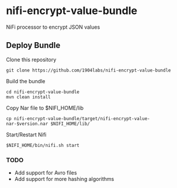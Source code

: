 # nifi-encrypt-value-bundle

NiFi processor to encrypt JSON values

## Deploy Bundle

Clone this repository

```
git clone https://github.com/1904labs/nifi-encrypt-value-bundle
```

Build the bundle

```
cd nifi-encrypt-value-bundle
mvn clean install
```

Copy Nar file to $NIFI_HOME/lib

```
cp nifi-encrypt-value-bundle/target/nifi-encrypt-value-nar-$version.nar $NIFI_HOME/lib/
```

Start/Restart Nifi

```
$NIFI_HOME/bin/nifi.sh start
```


### TODO

- Add support for Avro files
- Add support for more hashing algorithms
